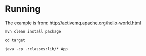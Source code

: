 # Running

The example is from:
http://activemq.apache.org/hello-world.html

```
mvn clean install package

cd target

java -cp .:classes:lib/* App
```
